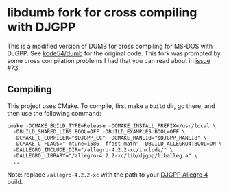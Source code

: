 # libdumb fork for cross compiling with DJGPP

This is a modified version of DUMB for cross compiling for MS-DOS with DJGPP. See [kode54/dumb](https://github.com/kode54/dumb/) for the original code. This fork was prompted by some cross compilation problems I had that you can read about in [issue #73](https://github.com/kode54/dumb/issues/73).

## Compiling

This project uses CMake. To compile, first make a `build` dir, go there, and then use the following command:

    cmake -DCMAKE_BUILD_TYPE=Release -DCMAKE_INSTALL_PREFIX=/usr/local \
      -DBUILD_SHARED_LIBS:BOOL=OFF -DBUILD_EXAMPLES:BOOL=OFF \
      -DCMAKE_C_COMPILER="$DJGPP_CC" -DCMAKE_RANLIB="$DJGPP_RANLIB" \
      -DCMAKE_C_FLAGS="-mtune=i586 -ffast-math" -DBUILD_ALLEGRO4:BOOL=ON \
      -DALLEGRO_INCLUDE_DIR="/allegro-4.2.2-xc/include/" \
      -DALLEGRO_LIBRARY="/allegro-4.2.2-xc/lib/djgpp/liballeg.a" \
      ..

Note: replace `/allegro-4.2.2-xc` with the path to your [DJGPP Allegro 4](https://github.com/msikma/allegro-4.2.2-xc) build.
